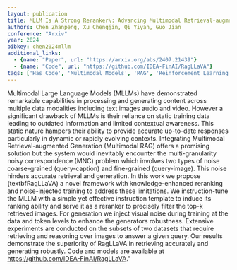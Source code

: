 ```yaml
---
layout: publication
title: MLLM Is A Strong Reranker\: Advancing Multimodal Retrieval-augmented Generation Via Knowledge-enhanced Reranking And Noise-injected Training
authors: Chen Zhanpeng, Xu Chengjin, Qi Yiyan, Guo Jian
conference: "Arxiv"
year: 2024
bibkey: chen2024mllm
additional_links:
  - {name: "Paper", url: "https://arxiv.org/abs/2407.21439"}
  - {name: "Code", url: "https://github.com/IDEA-FinAI/RagLLaVA"}
tags: ['Has Code', 'Multimodal Models', 'RAG', 'Reinforcement Learning', 'Security', 'Tools', 'Training Techniques']
---
```

Multimodal Large Language Models (MLLMs) have demonstrated remarkable capabilities in processing and generating content across multiple data modalities including text images audio and video. However a significant drawback of MLLMs is their reliance on static training data leading to outdated information and limited contextual awareness. This static nature hampers their ability to provide accurate up-to-date responses particularly in dynamic or rapidly evolving contexts. Integrating Multimodal Retrieval-augmented Generation (Multimodal RAG) offers a promising solution but the system would inevitably encounter the multi-granularity noisy correspondence (MNC) problem which involves two types of noise coarse-grained (query-caption) and fine-grained (query-image). This noise hinders accurate retrieval and generation. In this work we propose (textbfRagLLaVA) a novel framework with knowledge-enhanced reranking and noise-injected training to address these limitations. We instruction-tune the MLLM with a simple yet effective instruction template to induce its ranking ability and serve it as a reranker to precisely filter the top-k retrieved images. For generation we inject visual noise during training at the data and token levels to enhance the generators robustness. Extensive experiments are conducted on the subsets of two datasets that require retrieving and reasoning over images to answer a given query. Our results demonstrate the superiority of RagLLaVA in retrieving accurately and generating robustly. Code and models are available at https://github.com/IDEA-FinAI/RagLLaVA."
